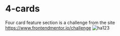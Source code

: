 # 4-cards
Four card feature section is a challenge from the site https://www.frontendmentor.io/challenge 
![ha123](https://user-images.githubusercontent.com/48724163/100165450-0beeb780-2e99-11eb-810e-81171909302b.png)
